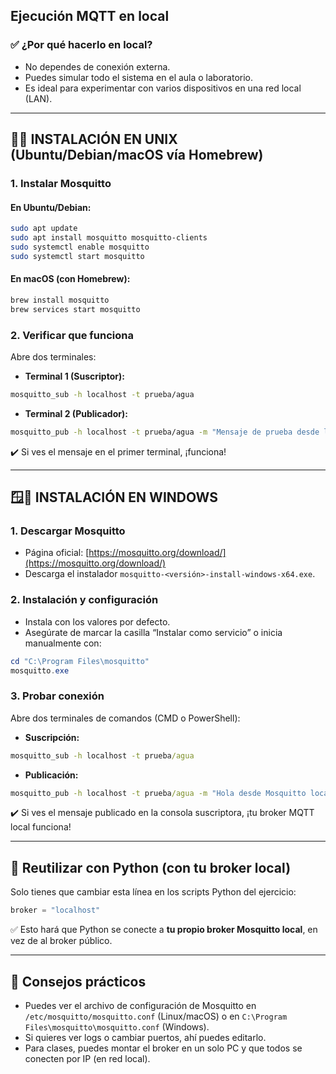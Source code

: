 ## Ejecución MQTT en local

### ✅ ¿Por qué hacerlo en local?

* No dependes de conexión externa.
* Puedes simular todo el sistema en el aula o laboratorio.
* Es ideal para experimentar con varios dispositivos en una red local (LAN).

---

## 🐧🔧 **INSTALACIÓN EN UNIX (Ubuntu/Debian/macOS vía Homebrew)**

### 1. **Instalar Mosquitto**

#### En Ubuntu/Debian:

```bash
sudo apt update
sudo apt install mosquitto mosquitto-clients
sudo systemctl enable mosquitto
sudo systemctl start mosquitto
```

#### En macOS (con Homebrew):

```bash
brew install mosquitto
brew services start mosquitto
```

### 2. **Verificar que funciona**

Abre dos terminales:

* **Terminal 1 (Suscriptor):**

```bash
mosquitto_sub -h localhost -t prueba/agua
```

* **Terminal 2 (Publicador):**

```bash
mosquitto_pub -h localhost -t prueba/agua -m "Mensaje de prueba desde local"
```

✔️ Si ves el mensaje en el primer terminal, ¡funciona!

---

## 🪟🔧 **INSTALACIÓN EN WINDOWS**

### 1. **Descargar Mosquitto**

* Página oficial: [https://mosquitto.org/download/](https://mosquitto.org/download/)
* Descarga el instalador `mosquitto-<versión>-install-windows-x64.exe`.

### 2. **Instalación y configuración**

* Instala con los valores por defecto.
* Asegúrate de marcar la casilla “Instalar como servicio” o inicia manualmente con:

```powershell
cd "C:\Program Files\mosquitto"
mosquitto.exe
```

### 3. **Probar conexión**

Abre dos terminales de comandos (CMD o PowerShell):

* **Suscripción:**

```cmd
mosquitto_sub -h localhost -t prueba/agua
```

* **Publicación:**

```cmd
mosquitto_pub -h localhost -t prueba/agua -m "Hola desde Mosquitto local"
```

✔️ Si ves el mensaje publicado en la consola suscriptora, ¡tu broker MQTT local funciona!

---

## 🧪 Reutilizar con Python (con tu broker local)

Solo tienes que cambiar esta línea en los scripts Python del ejercicio:

```python
broker = "localhost"
```

✅ Esto hará que Python se conecte a **tu propio broker Mosquitto local**, en vez de al broker público.

---

## 📌 Consejos prácticos

* Puedes ver el archivo de configuración de Mosquitto en `/etc/mosquitto/mosquitto.conf` (Linux/macOS) o en `C:\Program Files\mosquitto\mosquitto.conf` (Windows).
* Si quieres ver logs o cambiar puertos, ahí puedes editarlo.
* Para clases, puedes montar el broker en un solo PC y que todos se conecten por IP (en red local).
